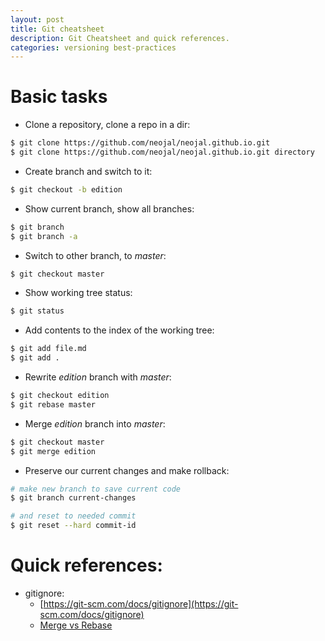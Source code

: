 ```yaml
---
layout: post
title: Git cheatsheet
description: Git Cheatsheet and quick references.
categories: versioning best-practices
---
```


# Basic tasks
- Clone a repository, clone a repo in a dir:

```bash
$ git clone https://github.com/neojal/neojal.github.io.git
$ git clone https://github.com/neojal/neojal.github.io.git directory

```
- Create branch and switch to it:

```bash
$ git checkout -b edition
```
- Show current branch, show all branches:

```bash
$ git branch 
$ git branch -a
```
- Switch to other branch, to *master*:

```bash
$ git checkout master
```

- Show working tree status:

```bash
$ git status
```

- Add contents to the index of the working tree:

```bash
$ git add file.md
$ git add .
```

- Rewrite *edition* branch with *master*:

```bash
$ git checkout edition
$ git rebase master
```
- Merge *edition* branch into *master*:

```bash
$ git checkout master 
$ git merge edition
```

- Preserve our current changes and make rollback:

```bash
# make new branch to save current code
$ git branch current-changes

# and reset to needed commit
$ git reset --hard commit-id
```

# Quick references:
- gitignore:
  - [https://git-scm.com/docs/gitignore](https://git-scm.com/docs/gitignore)
  - [Merge vs Rebase](https://stackoverflow.com/questions/457927/git-workflow-and-rebase-vs-merge-questions)
